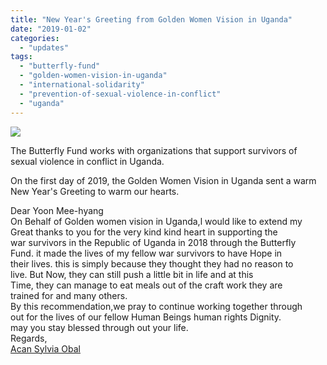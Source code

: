 ```yaml
---
title: "New Year's Greeting from Golden Women Vision in Uganda"
date: "2019-01-02"
categories: 
  - "updates"
tags: 
  - "butterfly-fund"
  - "golden-women-vision-in-uganda"
  - "international-solidarity"
  - "prevention-of-sexual-violence-in-conflict"
  - "uganda"
---
```


![](https://r2.womenandwar.net/2019/01/ukanda-pyeonghwahaengjin-2-koldeunumeonbijyeon-seutaepeu-ochollawangachollijokdaepyo-kinyeomsajin-1.jpg)

The Butterfly Fund works with organizations that support survivors of sexual violence in conflict in Uganda.

On the first day of 2019, the Golden Women Vision in Uganda sent a warm New Year's Greeting to warm our hearts.

Dear Yoon Mee-hyang  
On Behalf of Golden women vision in Uganda,l would like to extend my  
Great thanks to you for the very kind kind heart in supporting the  
war survivors in the Republic of Uganda in 2018 through the Butterfly  
Fund. it made the lives of my fellow war survivors to have Hope in  
their lives. this is simply because they thought they had no reason to  
live. But Now, they can still push a little bit in life and at this  
Time, they can manage to eat meals out of the craft work they are  
trained for and many others.  
By this recommendation,we pray to continue working together through  
out for the lives of our fellow Human Beings human rights Dignity.  
may you stay blessed through out your life.  
Regards,  
[Acan Sylvia Obal](https://www.facebook.com/profile.php?id=100013203360834&fref=gs&__tn__=%2CdK-R-R&eid=ARCT0K7thyTT7oLVlGh4jwuKBBxef32BvdEZsWNAHoYvQ2btmVVoQMvMdYqMpe1AcgF_7y57j6sii80j&dti=254823794603649&hc_location=group)

